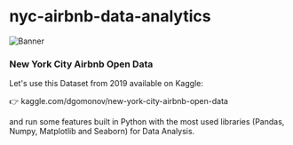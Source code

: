 # nyc-airbnb-data-analytics

![Banner](https://tbcdn.talentbrew.com/company/117/FULL_v2_0/img/banner%20ny%20best%20places.jpg)
### New York City Airbnb Open Data
Let's use this Dataset from 2019 available on Kaggle:

👉 kaggle.com/dgomonov/new-york-city-airbnb-open-data

and run some features built in Python with the most used libraries (Pandas, Numpy, Matplotlib and Seaborn) for Data Analysis.
